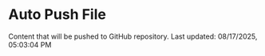 # Auto Push File

Content that will be pushed to GitHub repository.
Last updated: 08/17/2025, 05:03:04 PM